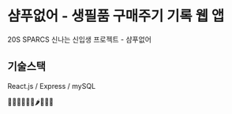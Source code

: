 # 샴푸없어 - 생필품 구매주기 기록 웹 앱
20S SPARCS 신나는 신입생 프로젝트 - 샴푸없어

## 기술스택
React.js / Express / mySQL

🥔🧅🥕🧄🍌🥛🌶🍄🧻🧴
